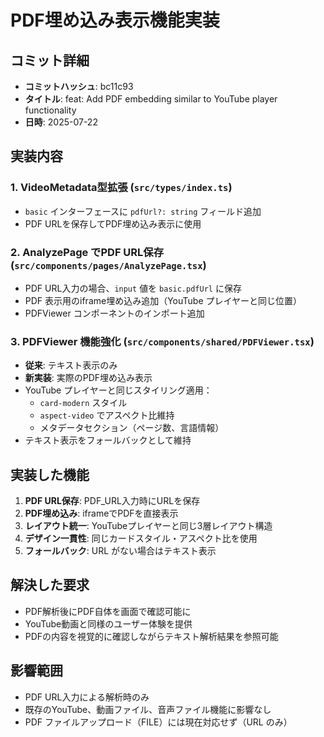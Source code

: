 # PDF埋め込み表示機能実装

## コミット詳細
- **コミットハッシュ**: bc11c93
- **タイトル**: feat: Add PDF embedding similar to YouTube player functionality
- **日時**: 2025-07-22

## 実装内容

### 1. VideoMetadata型拡張 (`src/types/index.ts`)
- `basic` インターフェースに `pdfUrl?: string` フィールド追加
- PDF URLを保存してPDF埋め込み表示に使用

### 2. AnalyzePage でPDF URL保存 (`src/components/pages/AnalyzePage.tsx`)
- PDF URL入力の場合、`input` 値を `basic.pdfUrl` に保存
- PDF 表示用のiframe埋め込み追加（YouTube プレイヤーと同じ位置）
- PDFViewer コンポーネントのインポート追加

### 3. PDFViewer 機能強化 (`src/components/shared/PDFViewer.tsx`)
- **従来**: テキスト表示のみ
- **新実装**: 実際のPDF埋め込み表示
- YouTube プレイヤーと同じスタイリング適用：
  - `card-modern` スタイル
  - `aspect-video` でアスペクト比維持
  - メタデータセクション（ページ数、言語情報）
- テキスト表示をフォールバックとして維持

## 実装した機能
1. **PDF URL保存**: PDF_URL入力時にURLを保存
2. **PDF埋め込み**: iframeでPDFを直接表示
3. **レイアウト統一**: YouTubeプレイヤーと同じ3層レイアウト構造
4. **デザイン一貫性**: 同じカードスタイル・アスペクト比を使用
5. **フォールバック**: URL がない場合はテキスト表示

## 解決した要求
- PDF解析後にPDF自体を画面で確認可能に
- YouTube動画と同様のユーザー体験を提供
- PDFの内容を視覚的に確認しながらテキスト解析結果を参照可能

## 影響範囲
- PDF URL入力による解析時のみ
- 既存のYouTube、動画ファイル、音声ファイル機能に影響なし
- PDF ファイルアップロード（FILE）には現在対応せず（URL のみ）